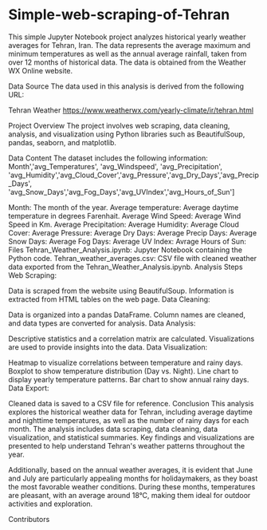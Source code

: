 # Simple-web-scraping-of-Tehran
This simple Jupyter Notebook project analyzes historical yearly weather averages for Tehran, Iran. The data represents the average maximum and minimum temperatures as well as the annual average rainfall, taken from over 12 months of historical data. The data is obtained from the Weather WX Online website.

Data Source
The data used in this analysis is derived from the following URL:

Tehran Weather 
https://www.weatherwx.com/yearly-climate/ir/tehran.html

Project Overview
The project involves web scraping, data cleaning, analysis, and visualization using Python libraries such as BeautifulSoup, pandas, seaborn, and matplotlib.

Data Content
The dataset includes the following information:
Month','avg_Temperatures', 'avg_Windspeed', 'avg_Precipitation', 'avg_Humidity','avg_Cloud_Cover','avg_Pressure','avg_Dry_Days','avg_Precip_Days', 'avg_Snow_Days','avg_Fog_Days','avg_UVIndex','avg_Hours_of_Sun']


Month: The month of the year.
Average temperature: Average daytime temperature in degrees Farenhait.
Average Wind Speed: Average Wind Speed in Km.
Average Precipitation: 
Average Humidity:
Average Cloud Cover:
Average Pressure:
Average Dry Days:
Average Precip Days:
Average Snow Days:
Average Fog Days:
Average UV Index:
Avrage Hours of Sun:
Files
Tehran_Weather_Analysis.ipynb: Jupyter Notebook containing the Python code.
Tehran_weather_averages.csv: CSV file with cleaned weather data exported from the Tehran_Weather_Analysis.ipynb.
Analysis Steps
Web Scraping:

Data is scraped from the website using BeautifulSoup.
Information is extracted from HTML tables on the web page.
Data Cleaning:

Data is organized into a pandas DataFrame.
Column names are cleaned, and data types are converted for analysis.
Data Analysis:

Descriptive statistics and a correlation matrix are calculated.
Visualizations are used to provide insights into the data.
Data Visualization:

Heatmap to visualize correlations between temperature and rainy days.
Boxplot to show temperature distribution (Day vs. Night).
Line chart to display yearly temperature patterns.
Bar chart to show annual rainy days.
Data Export:

Cleaned data is saved to a CSV file for reference.
Conclusion
This analysis explores the historical weather data for Tehran, including average daytime and nighttime temperatures, as well as the number of rainy days for each month. The analysis includes data scraping, data cleaning, data visualization, and statistical summaries. Key findings and visualizations are presented to help understand Tehran's weather patterns throughout the year.

Additionally, based on the annual weather averages, it is evident that June and July are particularly appealing months for holidaymakers, as they boast the most favorable weather conditions. During these months, temperatures are pleasant, with an average around 18°C, making them ideal for outdoor activities and exploration.

Contributors

